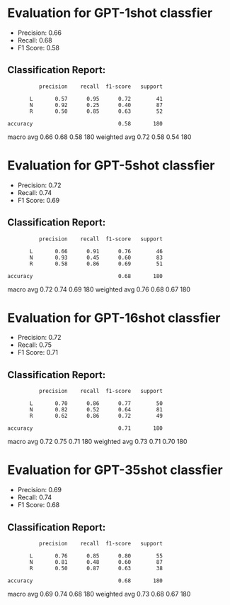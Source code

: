 # Evaluation for GPT-1shot classfier

- Precision: 0.66
- Recall: 0.68
- F1 Score: 0.58

## Classification Report:
              precision    recall  f1-score   support

           L       0.57      0.95      0.72        41
           N       0.92      0.25      0.40        87
           R       0.50      0.85      0.63        52

    accuracy                           0.58       180
   macro avg       0.66      0.68      0.58       180
weighted avg       0.72      0.58      0.54       180

# Evaluation for GPT-5shot classfier

- Precision: 0.72
- Recall: 0.74
- F1 Score: 0.69

## Classification Report:
              precision    recall  f1-score   support

           L       0.66      0.91      0.76        46
           N       0.93      0.45      0.60        83
           R       0.58      0.86      0.69        51

    accuracy                           0.68       180
   macro avg       0.72      0.74      0.69       180
weighted avg       0.76      0.68      0.67       180

# Evaluation for GPT-16shot classfier

- Precision: 0.72
- Recall: 0.75
- F1 Score: 0.71

## Classification Report:
              precision    recall  f1-score   support

           L       0.70      0.86      0.77        50
           N       0.82      0.52      0.64        81
           R       0.62      0.86      0.72        49

    accuracy                           0.71       180
   macro avg       0.72      0.75      0.71       180
   weighted avg       0.73      0.71      0.70       180

# Evaluation for GPT-35shot classfier

- Precision: 0.69
- Recall: 0.74
- F1 Score: 0.68

## Classification Report:
              precision    recall  f1-score   support

           L       0.76      0.85      0.80        55
           N       0.81      0.48      0.60        87
           R       0.50      0.87      0.63        38

    accuracy                           0.68       180
   macro avg       0.69      0.74      0.68       180
weighted avg       0.73      0.68      0.67       180